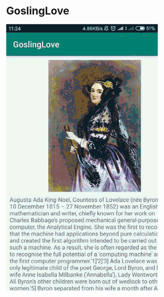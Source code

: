 # GoslingLove
![image](https://github.com/chinaluoluo/GoslingLove/blob/master/English%20to%20Chinese.gif)
